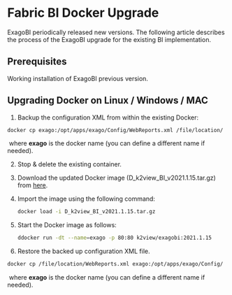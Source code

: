 # Fabric BI Docker Upgrade

ExagoBI periodically released new versions. The following article describes the process of the ExagoBI upgrade for the existing BI implementation.

## Prerequisites
Working installation of ExagoBI previous version.

## Upgrading Docker on Linux / Windows / MAC

1. Backup the configuration XML from within the existing Docker:

~~~bash
docker cp exago:/opt/apps/exago/Config/WebReports.xml /file/location/
~~~

​	where **exago** is the docker name (you can define a different name if needed).

2. Stop & delete the existing container.

3. Download the updated Docker image (D_k2view_BI_v2021.1.15.tar.gz) from [here](https://download.k2view.com/index.php/s/vZ2heS6xpqtMX0w).

4. Import the image using the following command:

   ~~~bash
   docker load -i D_k2view_BI_v2021.1.15.tar.gz
   ~~~

5. Start the Docker image as follows:
   ~~~bash
   ddocker run -dt --name=exago -p 80:80 k2view/exagobi:2021.1.15
   ~~~

6. Restore the backed up configuration XML file.

~~~bash
docker cp /file/location/WebReports.xml exago:/opt/apps/exago/Config/
~~~

​	where **exago** is the docker name (you can define a different name if needed). 
